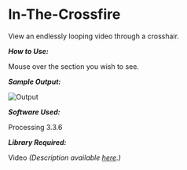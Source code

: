 # In-The-Crossfire
View an endlessly looping video through a crosshair.

<p><b><i>How to Use:</i></b></p>
<p>Mouse over the section you wish to see.</p>

<i><b><p>Sample Output:</b></i></p>

![Output](https://user-images.githubusercontent.com/29173873/34388619-bc5f96d2-eb5a-11e7-8896-c00a6f921ad0.gif)

<i><b>Software Used:</i></b>

<p>Processing 3.3.6</p>

<p><i><b>Library Required:</b></i></p>

<p>Video <i>(Description available 
<a href="https://processing.org/reference/libraries/video/index.html">here</a>.)</p></i>
